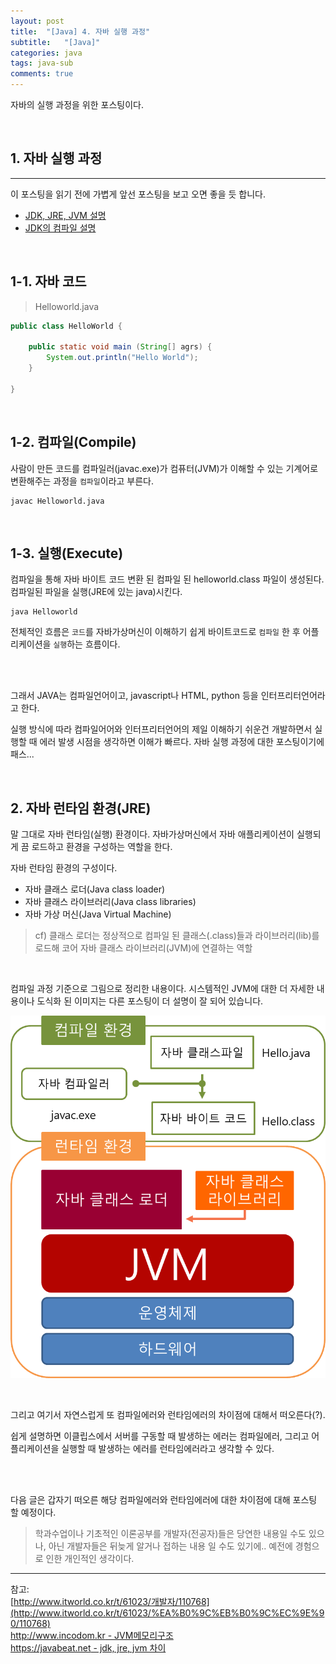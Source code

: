```yaml
---
layout: post
title:  "[Java] 4. 자바 실행 과정"
subtitle:   "[Java]"
categories: java
tags: java-sub
comments: true
---
```


자바의 실행 과정을 위한 포스팅이다.

<br>


## 1. 자바 실행 과정
---
 
이 포스팅을 읽기 전에 가볍게 앞선 포스팅을 보고 오면 좋을 듯 합니다.

- [JDK, JRE, JVM 설명](https://linked2ev.github.io/java/2019/04/29/JAVA-2.-JDK-JRE-JVM/)
- [JDK의 컴파일 설명](https://linked2ev.github.io/java/2019/05/04/JAVA-3.-JDK-Compile/)

<br>


## 1-1. 자바 코드

> Helloworld.java

```java
public class HelloWorld {
	
	public static void main (String[] agrs) {
		System.out.println("Hello World");
	}

}
```

<br>

## 1-2. 컴파일(Compile)

사람이 만든 코드를 컴파일러(javac.exe)가 컴퓨터(JVM)가 이해할 수 있는 기계어로 변환해주는 과정을 `컴파일`이라고 부른다.

```
javac Helloworld.java
```

<br>

## 1-3. 실행(Execute)

컴파일을 통해 자바 바이트 코드 변환 된 컴파일 된 helloworld.class 파일이 생성된다.  
컴파일된 파일을 실행(JRE에 있는 java)시킨다.

```
java Helloworld
```

전체적인 흐름은 `코드`를 자바가상머신이 이해하기 쉽게 바이트코드로 `컴파일` 한 후 어플리케이션을 `실행`하는 흐름이다.

<br><br>

그래서 JAVA는 컴파일언어이고, javascript나 HTML, python 등을 인터프리터언어라고 한다.  

실행 방식에 따라 컴파일어어와 인터프리터언어의 제일 이해하기 쉬운건 개발하면서 실행할 때 에러 발생 시점을 생각하면 이해가 빠르다. 자바 실행 과정에 대한 포스팅이기에 패스...

<br>


## 2. 자바 런타임 환경(JRE)

말 그대로 자바 런타임(실행) 환경이다. 자바가상머신에서 자바 애플리케이션이 실행되게 끔 로드하고 환경을 구성하는 역할을 한다.


자바 런타임 환경의 구성이다.

- 자바 클래스 로더(Java class loader)
- 자바 클래스 라이브러리(Java class libraries)
- 자바 가상 머신(Java Virtual Machine)


> cf) 클래스 로더는 정상적으로 컴파일 된 클래스(.class)들과 라이브러리(lib)를 로드해 코어 자바 클래스 라이브러리(JVM)에 연결하는 역할

<br>

컴파일 과정 기준으로 그림으로 정리한 내용이다. 시스템적인 JVM에 대한 더 자세한 내용이나 도식화 된 이미지는 다른 포스팅이 더 설명이 잘 되어 있습니다.

[![jdk-compile_2](/assets/img/devlog/201905/jdk-compile_3.png)]()

<br>

그리고 여기서 자연스럽게 또 컴파일에러와 런타임에러의 차이점에 대해서 떠오른다(?).  

쉽게 설명하면 이클립스에서 서버를 구동할 때 발생하는 에러는 컴파일에러, 그리고 어플리케이션을 실행할 때 발생하는 에러를 런타임에러라고 생각할 수 있다.

<br><br>


다음 글은 갑자기 떠오른 해당 컴파일에러와 런타임에러에 대한 차이점에 대해 포스팅 할 예정이다.

> 학과수업이나 기초적인 이론공부를 개발자(전공자)들은 당연한 내용일 수도 있으나, 아닌 개발자들은 뒤늦게 알거나 접하는 내용 일 수도 있기에.. 예전에 경험으로 인한 개인적인 생각이다.


---
참고:  
[http://www.itworld.co.kr/t/61023/개발자/110768](http://www.itworld.co.kr/t/61023/%EA%B0%9C%EB%B0%9C%EC%9E%90/110768)  
[http://www.incodom.kr - JVM메모리구조](http://www.incodom.kr/%EC%9E%90%EB%B0%94%EA%B0%80%EC%83%81%EB%A8%B8%EC%8B%A0%28Java_Virtual_Machine%2C_JVM%29/%EB%A9%94%EB%AA%A8%EB%A6%AC%EA%B5%AC%EC%A1%B0)  
[https://javabeat.net - jdk, jre, jvm 차이](https://javabeat.net/what-is-the-difference-between-jrejvm-and-jdk/)